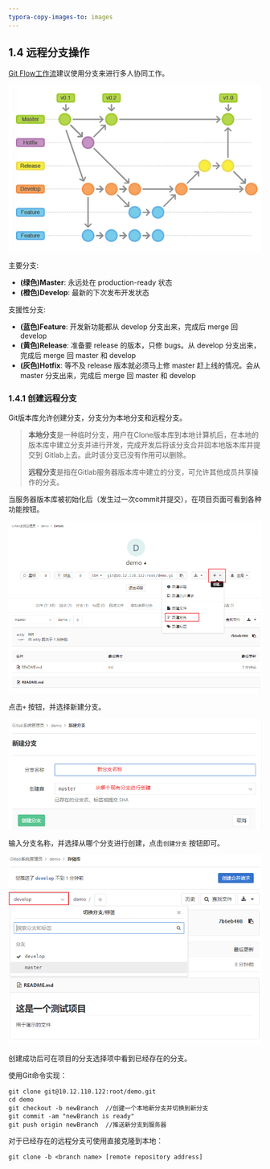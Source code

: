 ```yaml
---
typora-copy-images-to: images
---
```


## 1.4 远程分支操作



[Git Flow工作流](../part1/git_flow.md)建议使用分支来进行多人协同工作。

![1508483839743](images/1508483839743.png)

主要分支:

- **(绿色)Master**: 永远处在 production-ready 状态
- **(橙色)Develop**: 最新的下次发布开发状态

支援性分支:

- **(蓝色)Feature**: 开发新功能都从 develop 分支出来，完成后 merge 回 develop
- **(黄色)Release**: 准备要 release 的版本，只修 bugs。从 develop 分支出来，完成后 merge 回 master 和 develop
- **(灰色)Hotfix**: 等不及 release 版本就必须马上修 master 赶上线的情况。会从 master 分支出来，完成后 merge 回 master 和 develop



### 1.4.1 创建远程分支

Git版本库允许创建分支，分支分为本地分支和远程分支。

> **本地分支**是一种临时分支，用户在Clone版本库到本地计算机后，在本地的版本库中建立分支并进行开发，完成开发后将该分支合并回本地版本库并提交到 Gitlab上去。此时该分支已没有作用可以删除。
>
> **远程分支**是指在Gitlab服务器版本库中建立的分支，可允许其他成员共享操作的分支。

当服务器版本库被初始化后（发生过一次commit并提交），在项目页面可看到各种功能按钮。

![1508485052873](images/1508485052873.png)

点击`+` 按钮，并选择新建分支。

![1508485168427](images/1508485168427.png)

输入分支名称，并选择从哪个分支进行创建，点击`创建分支` 按钮即可。

![1508485292143](images/1508485292143.png)

创建成功后可在项目的分支选择项中看到已经存在的分支。

使用Git命令实现：

```shell
git clone git@10.12.110.122:root/demo.git
cd demo
git checkout -b newBranch  //创建一个本地新分支并切换到新分支
git commit -am "newBranch is ready"
git push origin newBranch  //推送新分支到服务器
```

对于已经存在的远程分支可使用直接克隆到本地：

```shell
git clone -b <branch name> [remote repository address]
```

